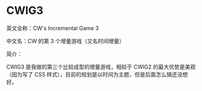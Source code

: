 # CWIG3

英文全称：CW's Incremental Game 3

中文名：CW 的第 3 个增量游戏（又名时间增量）

简介：

CWIG3 是我做的第三个比较成型的增量游戏，相较于 CWIG2 的最大优势是美观（因为写了 CSS 样式），目前的规划是以时间为主题，但是后面怎么搞还没想好。
